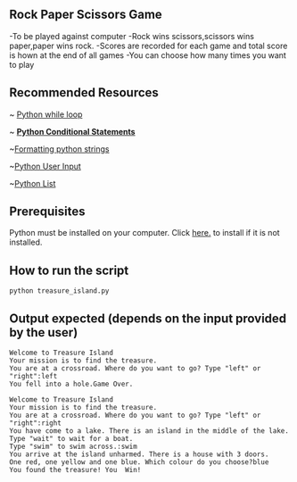 ## Rock Paper Scissors Game

-To be played against computer
-Rock wins scissors,scissors wins paper,paper wins rock.
-Scores are recorded for each game and total score is hown at the end of all games
-You can choose how many times you want to play


## Recommended Resources
~ [Python while loop](https://www.w3schools.com/python/python_while_loops.asp)

~ **[Python Conditional Statements](https://www.w3schools.com/python/python_conditions.asp)**

~[Formatting python strings](https://realpython.com/python-f-strings/)

~[Python User Input](https://www.w3schools.com/python/python_user_input.asp)

~[Python List](https://www.w3schools.com/python/python_lists.asp)

## Prerequisites

Python must be installed on your computer. Click [here.](https://www.python.org/downloads/) to install if it is not installed.

## How to run the script

`python treasure_island.py`
## Output expected (depends on the input provided by the user)
```
Welcome to Treasure Island
Your mission is to find the treasure.
You are at a crossroad. Where do you want to go? Type "left" or "right":left
You fell into a hole.Game Over.
```
```
Welcome to Treasure Island
Your mission is to find the treasure.
You are at a crossroad. Where do you want to go? Type "left" or "right":right
You have come to a lake. There is an island in the middle of the lake. Type "wait" to wait for a boat.
Type "swim" to swim across.:swim
You arrive at the island unharmed. There is a house with 3 doors.
One red, one yellow and one blue. Which colour do you choose?blue
You found the treasure! You  Win!
```
